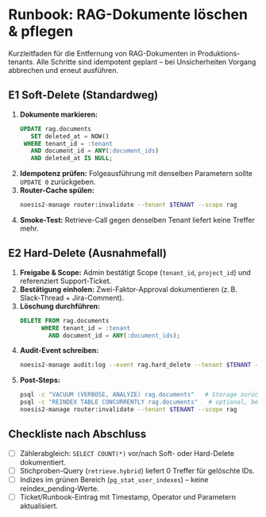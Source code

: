 # Runbook: RAG-Dokumente löschen & pflegen

Kurzleitfaden für die Entfernung von RAG-Dokumenten in Produktions-tenants. Alle Schritte sind idempotent geplant – bei Unsicherheiten Vorgang abbrechen und erneut ausführen.

## E1 Soft-Delete (Standardweg)
1. **Dokumente markieren:**
   ```sql
   UPDATE rag.documents
      SET deleted_at = NOW()
    WHERE tenant_id = :tenant
      AND document_id = ANY(:document_ids)
      AND deleted_at IS NULL;
   ```
2. **Idempotenz prüfen:** Folgeausführung mit denselben Parametern sollte `UPDATE 0` zurückgeben.
3. **Router-Cache spülen:**
   ```bash
   noesis2-manage router:invalidate --tenant $TENANT --scope rag
   ```
4. **Smoke-Test:** Retrieve-Call gegen denselben Tenant liefert keine Treffer mehr.

## E2 Hard-Delete (Ausnahmefall)
1. **Freigabe & Scope:** Admin bestätigt Scope (`tenant_id`, `project_id`) und referenziert Support-Ticket.
2. **Bestätigung einholen:** Zwei-Faktor-Approval dokumentieren (z. B. Slack-Thread + Jira-Comment).
3. **Löschung durchführen:**
   ```sql
   DELETE FROM rag.documents
         WHERE tenant_id = :tenant
           AND document_id = ANY(:document_ids);
   ```
4. **Audit-Event schreiben:**
   ```bash
   noesis2-manage audit:log --event rag.hard_delete --tenant $TENANT --payload @payload.json
   ```
5. **Post-Steps:**
   ```bash
   psql -c "VACUUM (VERBOSE, ANALYZE) rag.documents"   # Storage zurückgewinnen
   psql -c "REINDEX TABLE CONCURRENTLY rag.documents"   # optional, bei großen Löschungen
   noesis2-manage router:invalidate --tenant $TENANT --scope rag
   ```

## Checkliste nach Abschluss
- [ ] Zählerabgleich: `SELECT COUNT(*)` vor/nach Soft- oder Hard-Delete dokumentiert.
- [ ] Stichproben-Query (`retrieve.hybrid`) liefert 0 Treffer für gelöschte IDs.
- [ ] Indizes im grünen Bereich (`pg_stat_user_indexes`) – keine reindex_pending-Werte.
- [ ] Ticket/Runbook-Eintrag mit Timestamp, Operator und Parametern aktualisiert.
